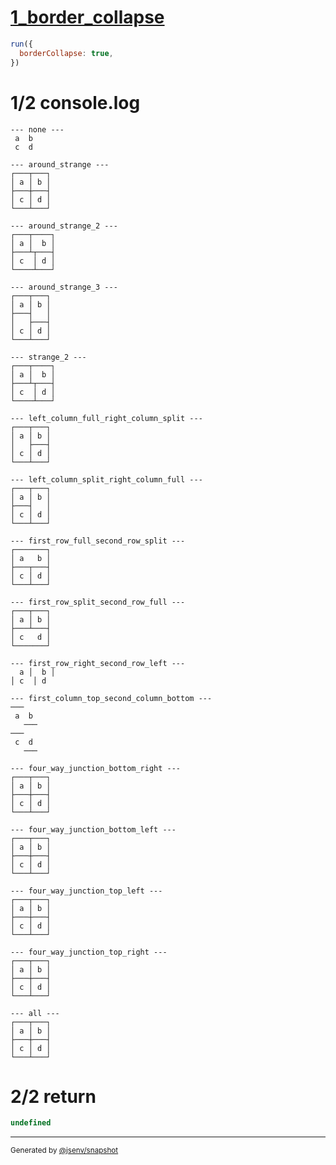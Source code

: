 # [1_border_collapse](../../table_4_cells.test.mjs#L218)

```js
run({
  borderCollapse: true,
})
```

# 1/2 console.log

```console
--- none ---
 a  b 
 c  d 

--- around_strange ---
┌───┬───┐
│ a │ b │
├───┼───┤
│ c │ d │
└───┴───┘

--- around_strange_2 ---
┌───┬────┐
│ a │  b │
├───┴┬───┤
│ c  │ d │
└────┴───┘

--- around_strange_3 ---
┌───┬───┐
│ a │ b │
├───┤   │
│   ├───┤
│ c │ d │
└───┴───┘

--- strange_2 ---
┌───┬────┐
│ a │  b │
├───┴┬───┤
│ c  │ d │
└────┴───┘

--- left_column_full_right_column_split ---
┌───┬───┐
│ a │ b │
│   ├───┤
│ c │ d │
└───┴───┘

--- left_column_split_right_column_full ---
┌───┬───┐
│ a │ b │
├───┤   │
│ c │ d │
└───┴───┘

--- first_row_full_second_row_split ---
┌───────┐
│ a   b │
├───┬───┤
│ c │ d │
└───┴───┘

--- first_row_split_second_row_full ---
┌───┬───┐
│ a │ b │
├───┴───┤
│ c   d │
└───────┘

--- first_row_right_second_row_left ---
  a │  b │
│ c  │ d  

--- first_column_top_second_column_bottom ---
───   
 a  b 
   ───
───   
 c  d 
   ───

--- four_way_junction_bottom_right ---
┌───┬───┐
│ a │ b │
├───┼───┤
│ c │ d │
└───┴───┘

--- four_way_junction_bottom_left ---
┌───┬───┐
│ a │ b │
├───┼───┤
│ c │ d │
└───┴───┘

--- four_way_junction_top_left ---
┌───┬───┐
│ a │ b │
├───┼───┤
│ c │ d │
└───┴───┘

--- four_way_junction_top_right ---
┌───┬───┐
│ a │ b │
├───┼───┤
│ c │ d │
└───┴───┘

--- all ---
┌───┬───┐
│ a │ b │
├───┼───┤
│ c │ d │
└───┴───┘

```

# 2/2 return

```js
undefined
```

---

<sub>
  Generated by <a href="https://github.com/jsenv/core/tree/main/packages/independent/snapshot">@jsenv/snapshot</a>
</sub>
